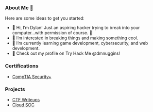 ### About Me 👋

Here are some ideas to get you started:
- 👋 Hi, I’m Dylan! Just an aspiring hacker trying to break into your computer...with permission of course. 🔎
- 👀 I’m interested in breaking things and making something cool.
- 🌱 I’m currently learning game development, cybersecurity, and web development.
- 👾 Check out my profile on Try Hack Me @dmnuggins!

### Certifications
- [CompTIA Security+](https://www.credly.com/badges/2298031d-5a92-49a1-9070-d201c7f0d5c0/public_url)

### Projects
- [CTF Writeups](https://github.com/dmnuggins/Cloud-SOC)
- [Cloud SOC](https://github.com/dmnuggins/CTF-Writeups)
<!-- - 📫 How to reach me: ... -->